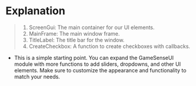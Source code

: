 # Explanation
> 1. ScreenGui: The main container for our UI elements.
> 2. MainFrame: The main window frame.
> 3. TitleLabel: The title bar for the window.
> 4. CreateCheckbox: A function to create checkboxes with callbacks.
- This is a simple starting point. You can expand the GameSenseUI module with more functions to add sliders, dropdowns, and other UI elements. Make sure to customize the appearance and functionality to match your needs.
